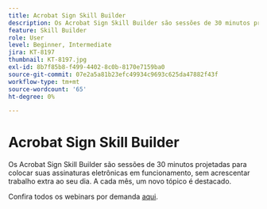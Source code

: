 ```yaml
---
title: Acrobat Sign Skill Builder
description: Os Acrobat Sign Skill Builder são sessões de 30 minutos projetadas para colocar suas assinaturas eletrônicas em funcionamento, sem acrescentar trabalho extra
feature: Skill Builder
role: User
level: Beginner, Intermediate
jira: KT-8197
thumbnail: KT-8197.jpg
exl-id: 8b7f85b8-f499-4402-8c0b-8170e7159ba0
source-git-commit: 07e2a5a81b23efc49934c9693c625da47882f43f
workflow-type: tm+mt
source-wordcount: '65'
ht-degree: 0%

---
```


# Acrobat Sign Skill Builder

Os Acrobat Sign Skill Builder são sessões de 30 minutos projetadas para colocar suas assinaturas eletrônicas em funcionamento, sem acrescentar trabalho extra ao seu dia. A cada mês, um novo tópico é destacado.

Confira todos os webinars por demanda [aqui](https://experienceleague.adobe.com/en/docs/events/acrobat-sign-webinars/overview).